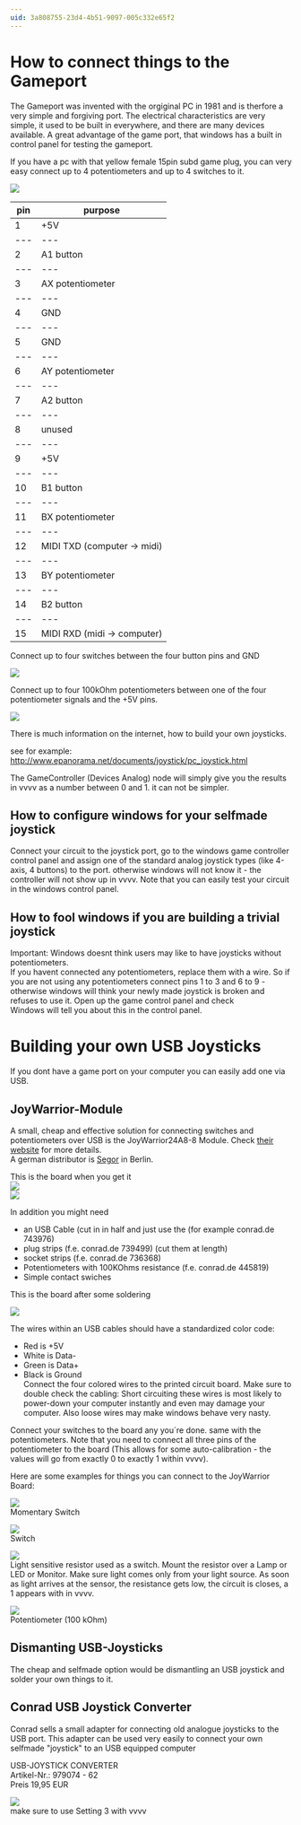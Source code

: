 ```yaml
---
uid: 3a808755-23d4-4b51-9097-005c332e65f2
---
```


# How to connect things to the Gameport
The Gameport was invented with the orgiginal PC in 1981 and is therfore a very simple and forgiving port. The electrical characteristics are very simple, it used to be built in everywhere, and there are many devices available. A great advantage of the game port, that windows has a built in control panel for testing the gameport.   

If you have a pc with that yellow female 15pin subd game plug, you can very easy connect up to 4 potentiometers and up to 4 switches to it.   

![](~/img/gameport_3.jpg "")  

pin|purpose  
--- | ---  
1       |+5V
--- | ---  
2       |A1 button
--- | ---  
3       |AX potentiometer
--- | ---  
4       |GND
--- | ---  
5       |GND
--- | ---  
6       |AY potentiometer
--- | ---  
7       |A2 button
--- | ---  
8       |unused
--- | ---  
9       |+5V
--- | ---  
10      |B1 button
--- | ---  
11      |BX potentiometer
--- | ---  
12      |MIDI TXD (computer -> midi)
--- | ---  
13      |BY potentiometer
--- | ---  
14      |B2 button
--- | ---  
15      |MIDI RXD  (midi -> computer)

Connect up to four switches between the four button pins and GND  

![](~/img/sw_3.gif "")   

Connect up to four 100kOhm potentiometers between one of the four potentiometer signals and the +5V pins.    

![](~/img/pots_3.gif "")  

There is much information on the internet, how to build your  own joysticks.   

see for example:    
<a href="http://www.epanorama.net/documents/joystick/pc_joystick.html" class="extURL" target="_blank">http://www.epanorama.net/documents/joystick/pc_joystick.html</a>  

The GameController (Devices Analog) node will simply give you the results in vvvv as a number between 0 and 1. it can not be simpler.   

## How to configure windows for your selfmade joystick
Connect your circuit to the joystick port, go to the windows game controller control panel and assign one of the standard analog joystick types (like 4-axis, 4 buttons) to the port. otherwise windows will not know it - the controller will not show up in vvvv. Note that you can easily test your circuit in the windows control panel.   

## How to fool windows if you are building a trivial joystick
Important: Windows doesnt think users may like to have joysticks without potentiometers.   
If you havent connected any potentiometers, replace them with a wire. So if you are not using any potentiometers connect pins 1 to 3 and 6 to 9 - otherwise windows will think your newly made joystick is broken and refuses to use it. Open up the game control panel and check  
Windows will tell you about this in the control panel.   


# Building your own USB Joysticks 
If you dont have a game port on your computer you can easily add one via USB.   

## JoyWarrior-Module
A small, cheap and effective solution for connecting switches and potentiometers over USB is the JoyWarrior24A8-8 Module. Check <a href="http://www.codemercs.com/index.php?id=42&L=1" class="extURL" target="_blank">their website</a> for more details.   
A german distributor is <a href="http://cgi.segor.de/user-cgi-bin/sidestep2.pl?foto=1&Q=joywarrior" class="extURL" target="_blank">Segor</a> in Berlin.  

This is the board when you get it  
![](~/img/jwfront_3.jpg "")   
![](~/img/jwback_3.jpg "")   

In addition you might need  
* an USB Cable (cut in in half and just use the (for example conrad.de 743976)  
* plug strips (f.e. conrad.de  739499) (cut them at length)  
* socket strips (f.e. conrad.de  736368)  
* Potentiometers with 100KOhms resistance (f.e. conrad.de  445819)  
* Simple contact swiches  

This is the board after some soldering  

![](~/img/jwcable_3.jpg "")   

The wires within an USB cables should have a standardized color code:   
* Red is +5V  
* White is Data-  
* Green is Data+  
* Black is Ground  
Connect the four colored wires to the printed circuit board. Make sure to double check the cabling: Short circuiting these wires is most likely to power-down your computer instantly and even may damage your computer. Also loose wires may make windows behave very nasty.   

Connect your switches to the board any you´re done. same with the potentiometers. Note that you need to connect all three pins of the potentiometer to the board (This allows for some auto-calibration - the values will go from exactly 0 to exactly 1 within vvvv).    

Here are some examples for things you can connect to the JoyWarrior Board:  

![](~/img/sw2_3.jpg "")   
Momentary Switch  

![](~/img/sw1_3.jpg "")   
Switch  

![](~/img/ldr_3.jpg "")  
Light sensitive resistor used as a switch. Mount the resistor over a Lamp or LED or Monitor. Make sure light comes only from your light source. As soon as light arrives at the sensor, the resistance gets low, the circuit is closes, a 1 appears with in vvvv.   

![](~/img/pot_3.jpg "")   
Potentiometer (100 kOhm)  
 
## Dismanting USB-Joysticks
The cheap and selfmade option would be dismantling an USB joystick and solder your own things to it.   

## Conrad USB Joystick Converter 
Conrad sells a small adapter for connecting old analogue joysticks to the USB port. This adapter can be used very easily to connect your own selfmade "joystick" to an USB equipped computer  

USB-JOYSTICK CONVERTER  
Artikel-Nr.: 979074 -  62   
Preis 19,95 EUR    

![](~/img/rockfire_3.jpg "")   
make sure to use Setting 3 with vvvv  


  
